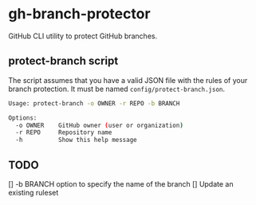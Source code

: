 # gh-branch-protector

GitHub CLI utility to protect GitHub branches.

## protect-branch script

The script assumes that you have a valid JSON file with the rules of your branch protection.
It must be named `config/protect-branch.json`.

```sh
Usage: protect-branch -o OWNER -r REPO -b BRANCH

Options:
  -o OWNER    GitHub owner (user or organization)
  -r REPO     Repository name
  -h          Show this help message
```

## TODO

[] -b BRANCH option to specify the name of the branch
[] Update an existing ruleset

